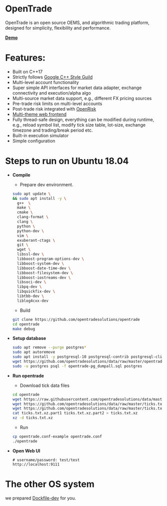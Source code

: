 # OpenTrade
OpenTrade is an open source OEMS, and algorithmic trading platform, designed for simplicity, flexibility and performance. 

[**Demo**](http://demo.opentradesolutions.com)

# Features:
* Built on C++17
* Strictly follows [Google C++ Style Guild](https://google.github.io/styleguide/cppguide.html)
* Multi-level account functionality
* Super simple API interfaces for market data adapter, exchange connectivity and execution/alpha algo
* Multi-source market data support, e.g., different FX pricing sources
* Pre-trade risk limits on multi-level accounts
* Post-trade risk integrated with [OpenRisk](https://github.com/opentradesolutions/openrisk)
* [Multi-theme web frontend](http://demo.opentradesolutions.com)
* Fully thread-safe design, everything can be modified during runtime, e.g., reload symbol list, modify tick size table, lot-size, exchange timezone and trading/break period etc.
* Built-in execution simulator
* Simple configuration

# Steps to run on Ubuntu 18.04
* **Compile**
  * Prepare dev environment.
  ```bash
  sudo apt update \
  && sudo apt install -y \
    g++  \
    make \
    cmake \
    clang-format \
    clang \
    python \
    python-dev \
    vim \
    exuberant-ctags \
    git \
    wget \
    libssl-dev \
    libboost-program-options-dev \
    libboost-system-dev \
    libboost-date-time-dev \
    libboost-filesystem-dev \
    libboost-iostreams-dev \
    libsoci-dev \
    libpq-dev \
    libquickfix-dev \
    libtbb-dev \
    liblog4cxx-dev
  ```
  * Build
  ```bash
  git clone https://github.com/opentradesolutions/opentrade
  cd opentrade
  make debug
  ```
  
 * **Setup database**
   ```bash
   sudo apt remove --purge postgres*
   sudo apt autoremove
   sudo apt install -y postgresql-10 postgresql-contrib postgresql-client
   wget https://github.com/opentradesolutions/data/raw/master/opentrade-pg_dumpall.sql
   sudo -u postgres psql -f opentrade-pg_dumpall.sql postgres
   ```
 
 * **Run opentrade**
   * Download tick data files
   ```bash
   cd opentrade
   wget https://raw.githubusercontent.com/opentradesolutions/data/master/bbgids.txt
   wget https://github.com/opentradesolutions/data/raw/master/ticks.txt.xz.part1
   wget https://github.com/opentradesolutions/data/raw/master/ticks.txt.xz.part2
   cat ticks.txt.xz.part1 ticks.txt.xz.part2 > ticks.txt.xz
   xz -d ticks.txt.xz
   ```
   * Run
   ```Bash
   cp opentrade.conf-example opentrade.conf
   ./opentrade
   ```
   
 * **Open Web UI**
   ```
   # username/password: test/test
   http://localhost:9111
   ```
   
# The other OS system
  we prepared [Dockfile-dev](https://raw.githubusercontent.com/opentradesolutions/opentrade/master/Dockfile-dev) for you.
